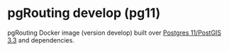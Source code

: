 # pgRouting develop (pg11)

pgRouting Docker image (version develop) built over [Postgres 11/PostGIS 3.3](https://hub.docker.com/r/postgis/postgis) and dependencies.
